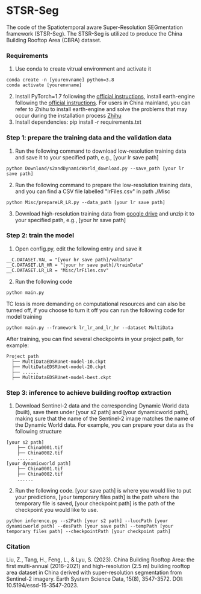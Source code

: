 # STSR-Seg

The code of the Spatiotemporal aware Super-Resolution SEGmentation framework (STSR-Seg). The STSR-Seg is utilized to produce the China Building Rooftop Area (CBRA) dataset. 

### Requirements
1. Use conda to create vitrual environment and activate it
```
conda create -n [yourenvname] python=3.8
conda activate [yourenvname] 
```
2. Install PyTorch=1.7 following the [official instructions](https://pytorch.org/), install earth-engine following the [official instructions](https://developers.google.com/earth-engine/guides/python_install). For users in China mainland, you can refer to Zhihu to install earth-engine and solve the problems that may occur during the installation process [Zhihu](https://zhuanlan.zhihu.com/p/29186942)
3. Install dependencies: pip install -r requirements.txt
### Step 1: prepare the training data and the validation data
1. Run the following command to download low-resolution training data and save it to your specified path, e.g., [your lr save path]
```
python Download/s2andDynamicWorld_download.py --save_path [your lr save path]
```
2. Run the following command to prepare the low-resolution training data, and you can find a CSV file labelled "lrFiles.csv" in path ./Misc
```
python Misc/prepareLR_LR.py --data_path [your lr save path]
```
3. Download high-resolution training data from [google drive](https://drive.google.com/file/d/1VUY2NTJDDa-Byjue41lyhp7ExEvY90Bd/view?usp=sharing) and unzip it to your specified path, e.g., [your hr save path]
### Step 2: train the model
1. Open config.py, edit the following entry and save it
```
__C.DATASET.VAL = "[your hr save path]/valData"
__C.DATASET.LR_HR = "[your hr save path]/trainData"
__C.DATASET.LR_LR = "Misc/lrFiles.csv"
```
2. Run the following code
```
python main.py
```
TC loss is more demanding on computational resources and can also be turned off, if you choose to turn it off you can run the following code for model training
```
python main.py --framework lr_lr_and_lr_hr --dataset MultiData
```
After training, you can find several checkpoints in your project path, for example:
```
Project path
  ├── MultiDataEDSRUnet-model-10.ckpt
  ├── MultiDataEDSRUnet-model-20.ckpt
  ├── ......
  ├── MultiDataEDSRUnet-model-best.ckpt
```
### Step 3: inference to achieve building rooftop extraction
1. Download Sentinel-2 data and the corresponding Dynamic World data (built), save them under [your s2 path] and [your dynamicworld path], making sure that the name of the Sentinel-2 image matches the name of the Dynamic World data. For example, you can prepare your data as the following structure
```
[your s2 path]
    ├── China0001.tif
    ├── China0002.tif
    ......
[your dynamicworld path]
    ├── China0001.tif
    ├── China0002.tif
    ......
```
2. Run the following code. [your save path] is where you would like to put your predictions, [your temporary files path] is the path where the temporary file is saved, [your checkpoint path] is the path of the checkpoint you would like to use.
```
python inference.py --s2Path [your s2 path] --luccPath [your dynamicworld path] --desPath [your save path] --tempPath [your temporary files path] --checkpointPath [your checkpoint path]
```
### Citation
Liu, Z., Tang, H., Feng, L., & Lyu, S. (2023). China Building Rooftop Area: the first multi-annual (2016–2021) and high-resolution (2.5 m) building rooftop area dataset in China derived with super-resolution segmentation from Sentinel-2 imagery. Earth System Science Data, 15(8), 3547-3572. DOI: 10.5194/essd-15-3547-2023.


